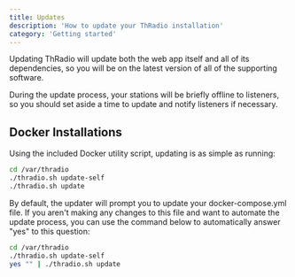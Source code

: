 ```yaml
---
title: Updates
description: 'How to update your ThRadio installation'
category: 'Getting started'
---
```


Updating ThRadio will update both the web app itself and all of its dependencies, so you will be on the latest version of all of the supporting software.

During the update process, your stations will be briefly offline to listeners, so you should set aside a time to update and notify listeners if necessary.

## Docker Installations

Using the included Docker utility script, updating is as simple as running:

```bash
cd /var/thradio
./thradio.sh update-self
./thradio.sh update
```

By default, the updater will prompt you to update your docker-compose.yml file. If you aren't making any changes to this file and want to automate the update process, you can use the command below to automatically answer "yes" to this question:

```bash
cd /var/thradio
./thradio.sh update-self
yes "" | ./thradio.sh update
```